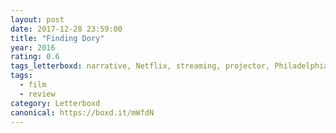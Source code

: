 ```yaml
---
layout: post 
date: 2017-12-28 23:59:00
title: "Finding Dory"
year: 2016
rating: 0.6
tags_letterboxd: narrative, Netflix, streaming, projector, Philadelphia, animation
tags:
  - film
  - review
category: Letterboxd
canonical: https://boxd.it/mWfdN
---
```

